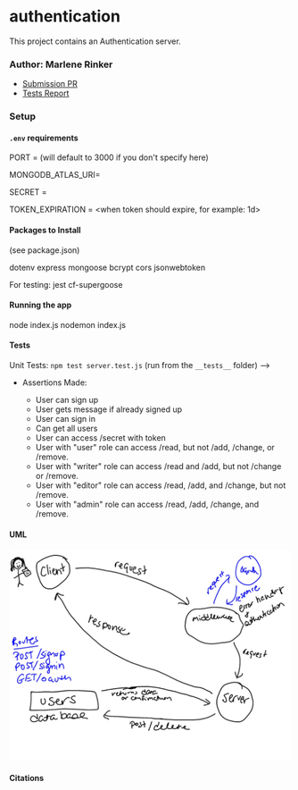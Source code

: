 # authentication

This project contains an Authentication server.


### Author: Marlene Rinker

- [Submission PR](https://github.com/marlenerinker-401-advanced-javascript/auth-server/pull/6)
- [Tests Report](https://github.com/marlenerinker-401-advanced-javascript/auth-server/actions)
<!-- - [Swagger Hub](https://app.swaggerhub.com/apis/marlene-rinker/api-server/0.1#/) -->
<!-- - [Heroku deployment](https://app-server-mr401.herokuapp.com/) -->



### Setup

#### `.env` requirements
PORT = <port> (will default to 3000 if you don't specify here)

MONGODB_ATLAS_URI=<route to mongo>

SECRET = <secret-string>

TOKEN_EXPIRATION = <when token should expire, for example: 1d>

#### Packages to Install
(see package.json)

dotenv
express
mongoose
bcrypt
cors
jsonwebtoken

For testing:
jest
cf-supergoose



#### Running the app
node index.js 
nodemon index.js


#### Tests
Unit Tests: `npm test server.test.js` (run from the `__tests__` folder) -->

- Assertions Made:

  - User can sign up
  - User gets message if already signed up
  - User can sign in
  - Can get all users
  - User can access /secret with token
  - User with "user" role can access /read, but not /add, /change, or /remove.
  - User with "writer" role can access /read and /add, but not /change or /remove.
  - User with "editor" role can access /read, /add, and /change, but not /remove.
  - User with "admin" role can access /read, /add, /change, and /remove.



#### UML
![UML Diagram](auth-server-uml.jpg)

#### Citations


